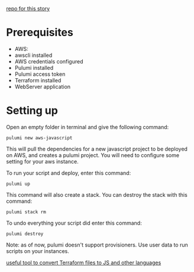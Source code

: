 [repo for this story](https://github.com/green-fox-academy/adambhun/tree/master/project/Pulumi)

# Prerequisites

 - AWS:
  - awscli installed
  - AWS credentials configured
 - Pulumi installed
 - Pulumi access token
 - Terraform installed
 - WebServer application



# Setting up

Open an empty folder in terminal and give the following command:


```
pulumi new aws-javascript
```


This will pull the dependencies for a new javascript project to be deployed on AWS, and creates a pulumi project. You will need to configure some setting for your aws instance.



To run your script and deploy, enter this command:


```
pulumi up
```


This command will also create a stack.
You can destroy the stack with this command:


```
pulumi stack rm
```


To undo everything your script did enter this command:


```
pulumi destroy
```


Note: as of now, pulumi doesn't support provisioners. Use user data to run scripts on your instances.

[useful tool to convert Terraform files to JS and other languages](https://github.com/pulumi/tf2pulumi)